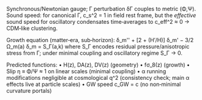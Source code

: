 Synchronous/Newtonian gauge; Γ perturbation δΓ couples to metric (Φ,Ψ).
Sound speed: for canonical Γ, c_s^2 = 1 in field rest frame, but the *effective* sound speed for oscillatory condensates time‑averages to c_eff^2 ≈ 0 → CDM‑like clustering.

Growth equation (matter‑era, sub‑horizon):
δ_m'' + [2 + (H′/H)] δ_m' − 3/2 Ω_m(a) δ_m = S_Γ(a,k)
where S_Γ encodes residual pressure/anisotropic stress from Γ; under minimal coupling and oscillatory regime S_Γ → 0.

Predicted functions:
• H(z), DA(z), DV(z) (geometry)
• fσ_8(z) (growth)
• Slip η ≡ Φ/Ψ ≈ 1 on linear scales (minimal coupling)
• α running modifications negligible at cosmological q^2 (consistency check; main α effects live at particle scales)
• GW speed c_GW = c (no non‑minimal curvature portals)
